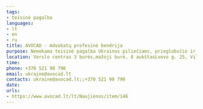```yaml
---
tags:
- teisinė pagalba
languages:
- lt
- en
- ru
title: AVOCAD - Advokatų profesinė bendrija
purpose: Nemokama teisinė pagalba Ukrainos piliečiams, prieglobsčio ir pagalbos ieškantiems Lietuvoje. Klausimus siųsti el. paštu, o tokios galimybės neturint skambinti.
location: Verslo centras 3 burės,mažoji burė, 8 aukštasLvovo g. 25, Vilnius,LT-09320, Lietuva
time: 
phone: +370 521 90 790
email: ukraine@avocad.lt
contacts: ukraine@avocad.lt;;+370 521 90 790
date: 
urls:
- https://www.avocad.lt/lt/Naujienos/item/146
---
```

